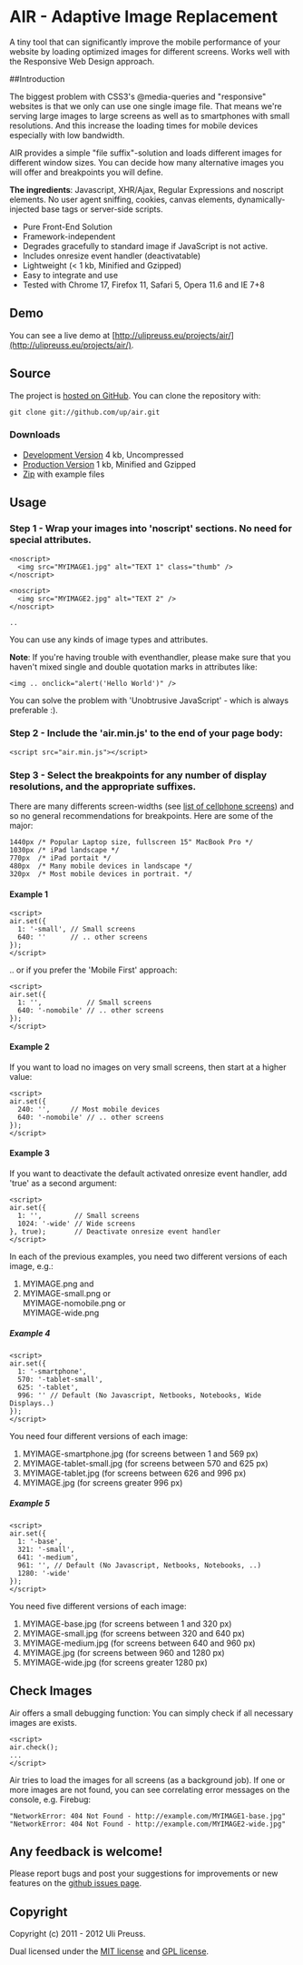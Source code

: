 AIR - Adaptive Image Replacement
====

A tiny tool that can significantly improve the mobile performance of your website by loading optimized images 
for different screens. Works well with the Responsive Web Design approach. 


##Introduction

The biggest problem with CSS3's @media-queries and "responsive" websites is that we only can use one single image file. That means we're serving large images to large screens as well as to smartphones with small resolutions. And this increase the loading times for mobile devices especially with low bandwidth.

AIR provides a simple "file suffix"-solution and loads different images for different window sizes. You can decide how many alternative images you will offer and breakpoints you will define.

**The ingredients**: Javascript, XHR/Ajax, Regular Expressions and noscript elements. No user agent sniffing, cookies, canvas elements, dynamically-injected base tags or server-side scripts. 

*	Pure Front-End Solution
*	Framework-independent
*	Degrades gracefully to standard image if JavaScript is not active.
*	Includes onresize event handler (deactivatable)
*	Lightweight (< 1 kb, Minified and Gzipped)
*	Easy to integrate and use
*	Tested with Chrome 17, Firefox 11, Safari 5, Opera 11.6 and IE 7+8

## Demo

You can see a live demo at [http://ulipreuss.eu/projects/air/](http://ulipreuss.eu/projects/air/).


## Source

The project is [hosted on GitHub](http://github.com/up/air/). You can clone the repository with:

	git clone git://github.com/up/air.git

### Downloads

*	[Development Version](http://raw.github.com/up/air/master/air.js) 4 kb, Uncompressed
*	[Production Version](http://raw.github.com/up/air/master/air.min.js) 	1 kb, Minified and Gzipped
*	[Zip](http://github.com/up/air/zipball/master) 	with example files


## Usage

### Step 1 - Wrap your images into 'noscript' sections. No need for special attributes. 

	<noscript>
	  <img src="MYIMAGE1.jpg" alt="TEXT 1" class="thumb" />
	</noscript>
	
	<noscript>
	  <img src="MYIMAGE2.jpg" alt="TEXT 2" />
	</noscript> 
	
	..   
	
You can use any kinds of image types and attributes.

**Note**: If you're having trouble with eventhandler, please make sure that you haven't mixed single and double quotation marks in attributes like:
	
	<img .. onclick="alert('Hello World')" />

You can solve the problem with 'Unobtrusive JavaScript' - which is always preferable :).


### Step 2 - Include the 'air.min.js' to the end of your page body: 

	<script src="air.min.js"></script>


### Step 3 - Select the breakpoints for any number of display resolutions, and the appropriate suffixes. 

There are many differents screen-widths 
(see [list of cellphone screens](http://cartoonized.net/cellphone-screen-resolution.php)) and so no general recommendations for breakpoints. Here are some of the major:

	1440px /* Popular Laptop size, fullscreen 15" MacBook Pro */
	1030px /* iPad landscape */
	770px  /* iPad portait */
	480px  /* Many mobile devices in landscape */
	320px  /* Most mobile devices in portrait. */
	
#### Example 1

	<script>
	air.set({
	  1: '-small', // Small screens
	  640: ''      // .. other screens
	});
	</script>

.. or if you prefer the 'Mobile First' approach: 

	<script>
	air.set({
	  1: '',           // Small screens
	  640: '-nomobile' // .. other screens
	});
	</script>
	
#### Example 2

If you want to load no images on very small screens, then start at a higher value:

	<script>
	air.set({
	  240: '',     // Most mobile devices
	  640: '-nomobile' // .. other screens
	});
	</script>
	
#### Example 3

If you want to deactivate the default activated onresize event handler, add 'true' as a second argument:

	<script>
	air.set({
	  1: '',        // Small screens
	  1024: '-wide' // Wide screens
	}, true);       // Deactivate onresize event handler
	</script>
	

In each of the previous examples, you need two different versions of each image, e.g.:

1.	MYIMAGE.png and
2.	MYIMAGE-small.png or <br/>MYIMAGE-nomobile.png or <br/>MYIMAGE-wide.png


##### Example 4
 
	<script>
	air.set({
	  1: '-smartphone',
	  570: '-tablet-small',
	  625: '-tablet',
	  996: '' // Default (No Javascript, Netbooks, Notebooks, Wide Displays..)
	});
	</script>
	
You need four different versions of each image:

1.	MYIMAGE-smartphone.jpg (for screens between 1 and 569 px)
2. 	MYIMAGE-tablet-small.jpg (for screens between 570 and 625 px)
3.	MYIMAGE-tablet.jpg (for screens between 626 and 996 px)
4.	MYIMAGE.jpg (for screens greater 996 px)


##### Example 5

	<script>
	air.set({
	  1: '-base',
	  321: '-small',
	  641: '-medium',
	  961: '', // Default (No Javascript, Netbooks, Notebooks, ..)
	  1280: '-wide'
	});
	</script>

You need five different versions of each image:

1.	MYIMAGE-base.jpg (for screens between 1 and 320 px)
2.	MYIMAGE-small.jpg (for screens between 320 and 640 px)
3.	MYIMAGE-medium.jpg (for screens between 640 and 960 px)
4.	MYIMAGE.jpg (for screens between 960 and 1280 px)
5.	MYIMAGE-wide.jpg (for screens greater 1280 px)


## Check Images

Air offers a small debugging function: You can simply check if all necessary images are exists.

	<script>
	air.check();
	...
	</script>

Air tries to load the images for all screens (as a background job). If one or more images are not found, you can see correlating error messages on the console, e.g. Firebug:

	"NetworkError: 404 Not Found - http://example.com/MYIMAGE1-base.jpg"
	"NetworkError: 404 Not Found - http://example.com/MYIMAGE2-wide.jpg"


## Any feedback is welcome!

Please report bugs and post your suggestions for improvements or new features on the [github issues page](http://github.com/up/air/issues). 


## Copyright

Copyright (c) 2011 - 2012 Uli Preuss. 

Dual licensed under the [MIT license](http://github.com/up/air/blob/master/MIT-license.txt) and [GPL license](http://github.com/up/air/blob/master/GPL-license.txt).
